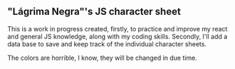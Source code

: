 ## "Lágrima Negra"'s JS character sheet 
This is a work in progress created, firstly, to practice and improve my react and general JS knowledge, along with my coding skills. Secondly, I'll add a data base to save and keep track of the individual character sheets. 

The colors are horrible, I know, they will be changed in due time.
